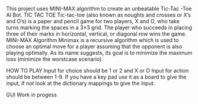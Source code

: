 This project uses MINI-MAX algorithm to create an unbeatable Tic-Tac -Toe   AI Bot.
TIC TAC TOE
Tic-tac-toe (also known as noughts and crosses or X’s and O’s) is a paper and pencil game   for two players, X and O, who take turns marking the spaces in a 3×3 grid. The player who succeeds in placing three of their marks in  horizontal, vertical, or diagonal row wins the game. 
MINI-MAX Algorithm
Minimax is a recursive algorithm which is used to choose an optimal move for a player assuming that the opponent is also playing optimally. As its name suggests, its goal is to minimize the maximum loss (minimize the worstcase scenario).

HOW TO PLAY
Input for choice should be 1 or 2   and X or O
Input for action should be between 1-9.
If you have a key pad use it as a board to give the input, if not look at the dictionary mappings to give the input.

GUI
Work in progess

